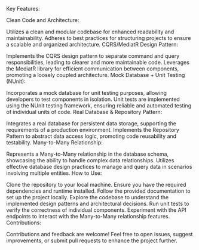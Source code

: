 Key Features:

Clean Code and Architecture:

Utilizes a clean and modular codebase for enhanced readability and maintainability.
Adheres to best practices for structuring projects to ensure a scalable and organized architecture.
CQRS/MediatR Design Pattern:

Implements the CQRS design pattern to separate command and query responsibilities, leading to clearer and more maintainable code.
Leverages the MediatR library for efficient communication between components, promoting a loosely coupled architecture.
Mock Database + Unit Testing (NUnit):

Incorporates a mock database for unit testing purposes, allowing developers to test components in isolation.
Unit tests are implemented using the NUnit testing framework, ensuring reliable and automated testing of individual units of code.
Real Database & Repository Pattern:

Integrates a real database for persistent data storage, supporting the requirements of a production environment.
Implements the Repository Pattern to abstract data access logic, promoting code reusability and testability.
Many-to-Many Relationship:

Represents a Many-to-Many relationship in the database schema, showcasing the ability to handle complex data relationships.
Utilizes effective database design practices to manage and query data in scenarios involving multiple entities.
How to Use:

Clone the repository to your local machine.
Ensure you have the required dependencies and runtime installed.
Follow the provided documentation to set up the project locally.
Explore the codebase to understand the implemented design patterns and architectural decisions.
Run unit tests to verify the correctness of individual components.
Experiment with the API endpoints to interact with the Many-to-Many relationship features.
Contributions:

Contributions and feedback are welcome! Feel free to open issues, suggest improvements, or submit pull requests to enhance the project further.
